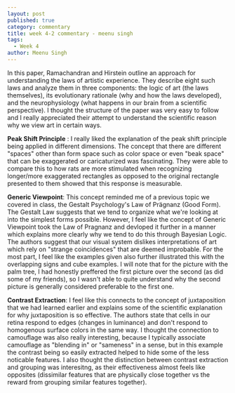 ```yaml
---
layout: post
published: true
category: commentary
title: week 4-2 commentary - meenu singh
tags:
  - Week 4
author: Meenu Singh
---
```

In this paper, Ramachandran and Hirstein outline an approach for understanding the laws of artistic experience. They describe eight such laws and analyze them in three components: the logic of art (the laws themselves), its evolutionary rationale (why and how the laws developed), and the neurophysiology (what happens in our brain from a scientific perspective). I thought the structure of the paper was very easy to follow and I really appreciated their attempt to understand the scientific reason why we view art in certain ways.

**Peak Shift Principle** : I really liked the explanation of the peak shift principle being applied in different dimensions. The concept that there are different "spaces" other than form space such as color space or even "beak space" that can be exaggerated or caricaturized was fascinating. They were able to compare this to how rats are more stimulated when recognizing longer/more exaggerated rectangles as opposed to the original rectangle presented to them showed that this response is measurable. 

**Generic Viewpoint**: This concept reminded me of a previous topic we covered in class, the Gestalt Psychology's Law of Prägnanz (Good Form). The Gestalt Law suggests that we tend to organize what we're looking at into the simplest forms possible. However, I feel like the concept of Generic Viewpoint took the Law of Pragnanz and devloped it further in a manner which explains more clearly why we tend to do this through Bayesian Logic. The authors suggest that our visual system dislikes interpretations of art which rely on "strange coincidences" that are deemed improbable. For the most part, I feel like the examples given also further illustrated this with the overlapping signs and cube examples. I will note that for the picture with the palm tree, I had honestly preffered the first picture over the second (as did some of my friends), so I wasn't able to quite understand why the second picture is generally considered preferable to the first one. 

**Contrast Extraction**: I feel like this connects to the concept of juxtaposition that we had learned earlier and explains some of the scientific explanation for why juxtaposition is so effective. The authors state that cells in our retina respond to edges (changes in luminance) and don't  respond to homogenous surface colors in the same way. I thought the connection to camouflage was also really interesting, because I typically associate camouflage as "blending in" or "sameness" in a sense, but in this example the contrast being so easily extracted helped to hide some of the less noticable features. I also thought the distinction between contrast extraction and grouping was interesitng, as their effectiveness almost feels like opposites (dissimilar features that are physically close together vs the reward from grouping similar features together).
